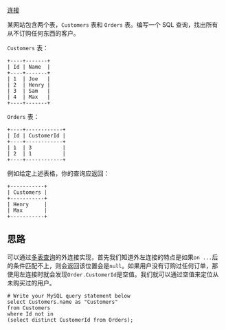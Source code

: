 [连接](https://leetcode.cn/problems/customers-who-never-order/description/)


某网站包含两个表，`Customers` 表和 `Orders` 表。编写一个 SQL 查询，找出所有从不订购任何东西的客户。

`Customers` 表：

```
+----+-------+
| Id | Name  |
+----+-------+
| 1  | Joe   |
| 2  | Henry |
| 3  | Sam   |
| 4  | Max   |
+----+-------+
```

`Orders` 表：

```
+----+------------+
| Id | CustomerId |
+----+------------+
| 1  | 3          |
| 2  | 1          |
+----+------------+
```

例如给定上述表格，你的查询应返回：

```
+-----------+
| Customers |
+-----------+
| Henry     |
| Max       |
+-----------+
```


## 思路
可以通过[多表查询](SQL/9.多表查询#9.4外连接)的外连接实现，首先我们知道外左连接的特点是如果`on ...`后的条件匹配不上，则会返回该位置会是`null`。如果用户没有订购过任何订单，那使用左连接时就会发现`Order.CustomerId`是空值。我们就可以通过空值来定位从未购买过的用户。

```mysql
# Write your MySQL query statement below
select Customers.name as "Customers"
from Customers
where Id not in 
(select distinct CustomerId from Orders);
```